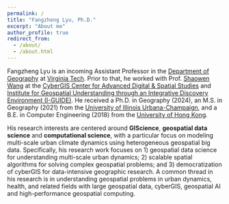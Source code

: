 ```yaml
---
permalink: /
title: "Fangzheng Lyu, Ph.D."
excerpt: "About me"
author_profile: true
redirect_from: 
  - /about/
  - /about.html
---
```



Fangzheng Lyu is an incoming Assistant Professor in the [Department of Geography](https://geography.vt.edu/) at [Virginia Tech](https://www.vt.edu/). Prior to that, he worked with Prof. [Shaowen Wang](https://ggis.illinois.edu/directory/profile/shaowen) at the [CyberGIS Center for Advanced Digital & Spatial Studies](https://cybergisxhub.cigi.illinois.edu/) and [Institute for Geospatial Understanding through an Integrative Discovery Environment (I-GUIDE)](https://i-guide.io/). He received a Ph.D. in Geography (2024), an M.S. in Geography (2021) from the [University of Illinois Urbana-Champaign](https://illinois.edu/), and a B.E. in Computer Engineering (2018) from the [University of Hong Kong](https://www.hku.hk/).

His research interests are centered around **GIScience**, **geospatial data science** and **computational science**, with a particular focus on modeling multi-scale urban climate dynamics using heterogeneous geospatial big data. Specifically, his research work focuses on 1) geospatial data science for understanding multi-scale urban dynamics; 2) scalable spatial algorithms for solving complex geospatial problems; and 3) democratization of cyberGIS for data-intensive geographic research. A common thread in his research is in understanding geospatial problems in urban dynamics, health, and related fields with large geospatial data, cyberGIS, geospatial AI and high-performance geospatial computing.

